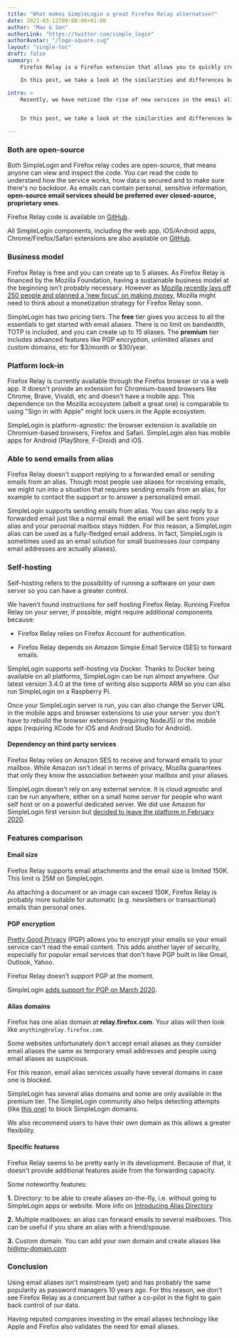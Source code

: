 ```yaml
---
title: "What makes SimpleLogin a great Firefox Relay alternative?"
date: 2021-03-12T00:00:00+01:00
author: "Max & Son"
authorLink: "https://twitter.com/simple_login"
authorAvatar: "/logo-square.svg"
layout: "single-toc"
draft: false
summary: >
    Firefox Relay is a Firefox extension that allows you to quickly create an email alias.

    In this post, we take a look at the similarities and differences between Firefox Relay and SimpleLogin."

intro: >
    Recently, we have noticed the rise of new services in the email aliases space. One of them, [Firefox Relay](https://relay.firefox.com) is a Firefox extension developed by the Mozilla Foundation.


    In this post, we take a look at the similarities and differences between Firefox Relay and SimpleLogin.

---
```


### Both are open-source

Both SimpleLogin and Firefox relay codes are open-source, that means anyone can view and inspect the code. You can read the code to understand how the service works, how data is secured and to make sure there's no backdoor. As emails can contain personal, sensitive information, **open-source email services should be preferred over closed-source, proprietary ones**.

Firefox Relay code is available on [GitHub](https://github.com/mozilla/fx-private-relay). 

All SimpleLogin components, including the web app, iOS/Android apps, Chrome/Firefox/Safari extensions are also available on [GitHub](https://github.com/simple-login).


### Business model

Firefox Relay is free and you can create up to 5 aliases. As Firefox Relay is financed by the Mozilla Foundation, having a sustainable business model at the beginning isn't probably necessary. However as [Mozilla recently lays off 250 people and planned a ‘new focus’ on making money](https://www.theverge.com/2020/8/11/21363424/mozilla-layoffs-quarter-staff-250-people-new-revenue-focus), Mozilla might need to think about a monetization strategy for Firefox Relay soon.

SimpleLogin has two pricing tiers. The **free** tier gives you access to all the essentials to get started with email aliases. There is no limit on bandwidth, TOTP is included, and you can create up to 15 aliases. The **premium** tier includes advanced features like PGP encryption, unlimited aliases and custom domains, etc for $3/month or $30/year.

### Platform lock-in

Firefox Relay is currently available through the Firefox browser or via a web app. It doesn't provide an extension for Chromium-based browsers like Chrome, Brave, Vivaldi, etc and doesn't have a mobile app. This dependence on the Mozilla ecosystem (albeit a great one) is comparable to using "Sign in with Apple" might lock users in the Apple ecosystem.

SimpleLogin is platform-agnostic: the browser extension is available on Chromium-based browsers, Firefox and Safari. SimpleLogin also has mobile apps for Android (PlayStore, F-Droid) and iOS.

### Able to send emails from alias

Firefox Relay doesn't support replying to a forwarded email or sending emails from an alias. Though most people use aliases for receiving emails, we might run into a situation that requires sending emails from an alias, for example to contact the support or to answer a personalized email. 

SimpleLogin supports sending emails from alias. You can also reply to a forwarded email just like a normal email: the email will be sent from your alias and your personal mailbox stays hidden. For this reason, a SimpleLogin alias can be used as a fully-fledged email address. In fact, SimpleLogin is sometimes used as an email solution for small businesses (our company email addresses are actually aliases).

### Self-hosting

Self-hosting refers to the possibility of running a software on your own server so you can have a greater control.

We haven't found instructions for self hosting Firefox Relay. Running Firefox Relay on your server, if possible, might require additional components because:

- Firefox Relay relies on Firefox Account for authentication.

- Firefox Relay depends on Amazon Simple Email Service (SES) to forward emails.

SimpleLogin supports self-hosting via Docker. Thanks to Docker being available on all platforms, SimpleLogin can be run almost anywhere. Our latest version 3.4.0 at the time of writing also supports ARM so you can also run SimpleLogin on a Raspberry Pi.

Once your SimpleLogin server is run, you can also change the Server URL in the mobile apps and browser extensions to use your server: you don't have to rebuild the browser extension (requiring NodeJS) or the mobile apps (requiring XCode for iOS and Android Studio for Android).
 

#### Dependency on third party services

Firefox Relay relies on Amazon SES to receive and forward emails to your mailbox. While Amazon isn't ideal in terms of privacy, Mozilla guarantees that only they know the association between your mailbox and your aliases.

SimpleLogin doesn't rely on any external service. It is cloud agnostic and can be run anywhere, either on a small home server for people who want self host or on a powerful dedicated server. We did use Amazon for SimpleLogin first version but [decided to leave the platform in February 2020](/blog/we-left-aws/).

### Features comparison

#### Email size

Firefox Relay supports email attachments and the email size is limited 150K. This limit is 25M on SimpleLogin.

As attaching a document or an image can exceed 150K, Firefox Relay is probably more suitable for automatic (e.g. newsletters or transactional) emails than personal ones.

#### PGP encryption

[Pretty Good Privacy](https://en.wikipedia.org/wiki/Pretty_Good_Privacy) (PGP) allows you to encrypt your emails so your email service can't read the email content. This adds another layer of security, especially for popular email services that don't have PGP built in like Gmail, Outlook, Yahoo. 

Firefox Relay doesn't support PGP at the moment. 

SimpleLogin [adds support for PGP on March 2020](/blog/introducing-pgp/).

#### Alias domains

Firefox has one alias domain at **relay.firefox.com**. Your alias will then look like ```anything@relay.firefox.com```.

Some websites unfortunately don't accept email aliases as they consider email aliases the same as temporary email addresses and people using email aliases as suspicious.

For this reason, email alias services usually have several domains in case one is blocked.

SimpleLogin has several alias domains and some are only available in the premium tier. The SimpleLogin community also helps detecting attempts (like [this one](https://github.com/ivolo/disposable-email-domains/issues/846)) to block SimpleLogin domains.

We also recommend users to have their own domain as this allows a greater flexibility.

#### Specific features

Firefox Relay seems to be pretty early in its development. Because of that, it doesn't provide additional features aside from the forwarding capacity.

Some noteworthy features:

**1.** Directory: to be able to create aliases on-the-fly, i.e. without going to SimpleLogin apps or website. More info on [Introducing Alias Directory](/blog/alias-directory/)

**2.** Multiple mailboxes: an alias can forward emails to several mailboxes. This can be useful if you share an alias with a friend/spouse.

**3.** Custom domain. You can add your own domain and create aliases like hi@my-domain.com

### Conclusion

Using email aliases isn't mainstream (yet) and has probably the same popularity as password managers 10 years ago. For this reason, we don't see Firefox Relay as a concurrent but rather a co-pilot in the fight to gain back control of our data.

Having reputed companies investing in the email aliases technology like Apple and Firefox also validates the need for email aliases.


